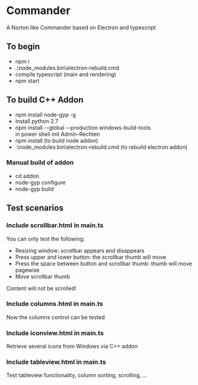 # Commander
A Norton like Commander based on Electron and typescript

## To begin
* npm i
* .\node_modules\.bin\electron-rebuild.cmd
* compile typescript (main and rendering)
* npm start

## To build C++ Addon
* npm install node-gyp -g
* Install python 2.7
* npm install --global --production windows-build-tools  
in power shell mit Admin-Rechten
* npm install (to build node addon) 
* .\node_modules\.bin\electron-rebuild.cmd (to rebuild electron addon)

### Manual build of addon
* cd addon
* node-gyp configure 
* node-gyp build

## Test scenarios
### Include scrollbar.html in main.ts
You can only test the following:
* Resizing window: scrollbar appears and disappears
* Press upper and lower button: the scrollbar thumb will move
* Press the space between button and scrollbar thumb: thumb will move pagewise
* Move scrollbar thumb

Content will not be scrolled!
### Include columns.html in main.ts
Now the columns control can be tested

### Include iconview.html in main.ts
Retrieve several icons from Windows via C++ addon

### Include tableview.html in main.ts
Test tableview functionality, column sorting, scrolling, ...